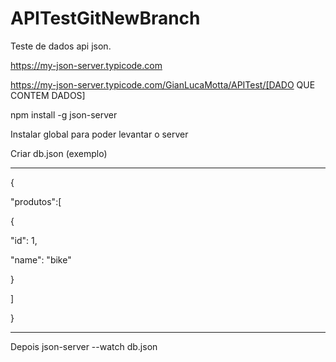 # APITestGitNewBranch
Teste de dados api json.

https://my-json-server.typicode.com

https://my-json-server.typicode.com/GianLucaMotta/APITest/[DADO QUE CONTEM DADOS]

npm install -g json-server

Instalar global para poder levantar o server

Criar db.json (exemplo)
___________________________
{

"produtos":[

{

"id": 1,

"name": "bike"

}

]

}
___________________________

Depois
json-server --watch db.json
